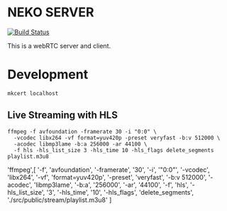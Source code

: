 # NEKO SERVER

[![Build Status](https://travis-ci.org/kamataryo/neko-server.svg?branch=master)](https://travis-ci.org/kamataryo/neko-server)

This is a webRTC server and client.

# Development

```shell
mkcert localhost
```

## Live Streaming with HLS

```shell
ffmpeg -f avfoundation -framerate 30 -i "0:0" \
  -vcodec libx264 -vf format=yuv420p -preset veryfast -b:v 512000 \
  -acodec libmp3lame -b:a 256000 -ar 44100 \
  -f hls -hls_list_size 3 -hls_time 10 -hls_flags delete_segments playlist.m3u8
```

'ffmpeg',[
'-f',
'avfoundation',
'-framerate',
'30',
'-i',
'"0:0"',
'-vcodec',
'libx264',
'-vf',
'format=yuv420p',
'-preset',
'veryfast',
'-b:v 512000',
'-acodec',
'libmp3lame',
'-b:a',
'256000',
'-ar',
'44100',
'-f',
'hls',
'-hls_list_size',
'3',
'-hls_time',
'10',
'-hls_flags',
'delete_segments',
'./src/public/stream/playlist.m3u8'
]
